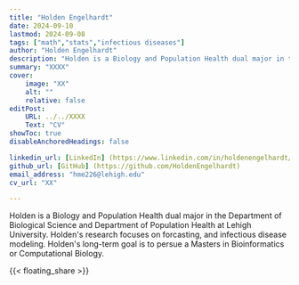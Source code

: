 ```yaml
---
title: "Holden Engelhardt"
date: 2024-09-10
lastmod: 2024-09-08
tags: ["math","stats","infectious diseases"]
author: "Holden Engelhardt"
description: "Holden is a Biology and Population Health dual major in the Department of Biological Science and Department of Population Health at Lehigh University. Holden's research focuses on forcasting, and infectious disease modeling. Holden's long-term goal is to persue a Masters in Bioinformatics or Computational Biology." 
summary: "XXXX"
cover:
    image: "XX"
    alt: ""
    relative: false
editPost:
    URL: ../../XXXX
    Text: "CV"
showToc: true
disableAnchoredHeadings: false

linkedin_url: [LinkedIn] (https://www.linkedin.com/in/holdenengelhardt/)
github_url: [GitHub] (https://github.com/HoldenEngelhardt)
email_address: "hme226@lehigh.edu"
cv_url: "XX"

---
```


Holden is a Biology and Population Health dual major in the Department of Biological Science and Department of Population Health at Lehigh University.
Holden's research focuses on forcasting, and infectious disease modeling.
Holden's long-term goal is to persue a Masters in Bioinformatics or Computational Biology.

{{< floating_share >}} 
